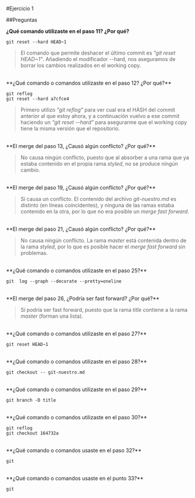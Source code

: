 #Ejercicio 1

##Preguntas

**¿Qué comando utilizaste en el paso 11? ¿Por qué?**

```git reset --hard HEAD~1```

> El comando que permite deshacer el último commit es *"git reset HEAD~1"*. Añadiendo el modificador --hard, nos aseguramos de borrar los cambios realizados en el working copy. 

<br />
**¿Qué comando o comandos utilizaste en el paso 12? ¿Por qué?**

```git reflog```<br />
```git reset --hard a7cfce4```

> Primero utilizo *"git reflog"* para ver cual era el HASH del commit anterior al que estoy ahora, y a continuación vuelvo a ese commit haciendo un *"git reset --hard"* para asegurarme que el working copy tiene la misma versión que el repositorio.

<br />
**El merge del paso 13, ¿Causó algún conflicto? ¿Por qué?**

> No causa ningún conflicto, puesto que al absorber a una rama que ya estaba contenido en el propia rama *styled*, no se produce ningún cambio.

<br />
**El merge del paso 19, ¿Causó algún conflicto? ¿Por qué?**

> Sí causa un conflicto. El contenido del archivo *git-nuestro.md* es distinto (en líneas coincidentes), y ninguna de las ramas estaba contenido en la otra, por lo que no era posible un *merge fast forward*.

<br />
**El merge del paso 21, ¿Causó algún conflicto? ¿Por qué?**

> No causa ningún conflicto. La rama *master* está contenida dentro de la rama *styled*, por lo que es posible hacer el *merge fast forward* sin problemas.

<br />
**¿Qué comando o comandos utilizaste en el paso 25?**

```git  log --graph --decorate --pretty=oneline```

<br />
**El merge del paso 26, ¿Podría ser fast forward? ¿Por qué?**

> Sí podría ser fast forward, puesto que la rama *title* contiene a la rama *master* (forman una lista).

<br />
**¿Qué comando o comandos utilizaste en el paso 27?**

```git reset HEAD~1```

<br />
**¿Qué comando o comandos utilizaste en el paso 28?**

```git checkout -- git-nuestro.md ```

<br />
**¿Qué comando o comandos utilizaste en el paso 29?**

```git branch -D title```

<br />
**¿Qué comando o comandos utilizaste en el paso 30?**

```git reflog```<br />
```git checkout 164732a```

<br />
**¿Qué comando o comandos usaste en el paso 32?**

```git ```

<br />
**¿Qué comando o comandos usaste en el punto 33?**

```git ```

